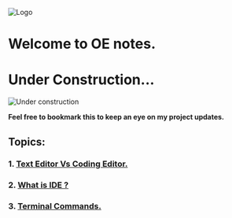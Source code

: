 ![Logo](https://img.alwakeelnews.com/Content/Upload/small/8202013104316907594295.jpg)
# Welcome to OE notes.
# Under Construction...
![Under construction](https://wpnewsify.com/wp-content/uploads/2017/10/UnderConstructionPage-794x398.jpg)

**Feel free to bookmark this to keep an eye on my project updates.**
## Topics:
### 1. [Text Editor Vs Coding Editor.](https://oebitw.github.io/reading-notes/text-editor-vs-coding-editor)
### 2. [What is IDE ?](https://oebitw.github.io/reading-notes/IDE)

### 3. [Terminal Commands.](https://oebitw.github.io/reading-notes/terminal-commands)



